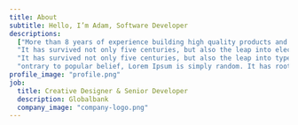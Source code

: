 ```yaml
---
title: About
subtitle: Hello, I’m Adam, Software Developer
descriptions:
  ["More than 8 years of experience building high quality products and web applications with PHP. Lorem Ipsum has been the industry's standard dummy text ever since when.",
  "It has survived not only five centuries, but also the leap into electronic typesetting, remaining essentially. It was  in the 1960s with the release of Letraset sheets containing Lorem Ipsum pass about something you want to know.",
  "It has survived not only five centuries, but also the leap into typesetting, remaining essentially. It was popularised in the 1960s with the release of Letraset sheets containing Lorem Ipsum passages, and more recently with desktop publishing software like Aldus PageMaker of Lorem Ipsum",
  "ontrary to popular belief, Lorem Ipsum is simply random. It has roots in a piece of classical Latin literature from 45 BC, it over 2000 years old. Richard , a Latin professor at Colleg in Virginia, looked up one of the more obscure Latin words, consectetur, from a Lorem Ipsum passage, and going the cites of the word in classical literature, discovered source."]
profile_image: "profile.png"
job:
  title: Creative Designer & Senior Developer
  description: Globalbank
  company_image: "company-logo.png"
---
```

